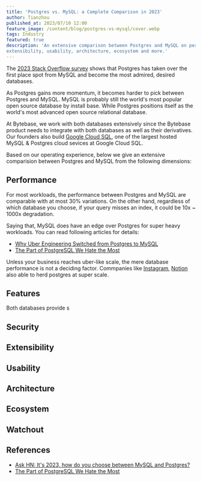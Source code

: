 ```yaml
---
title: 'Postgres vs. MySQL: a Complete Comparison in 2023'
author: Tianzhou
published_at: 2023/07/10 12:00
feature_image: /content/blog/postgres-vs-mysql/cover.webp
tags: Industry
featured: true
description: 'An extensive comparison between Postgres and MySQL on performance, features, security,
extensibility, usability, architecture, ecosystem and more.'
---
```


The [2023 Stack Overflow survey](https://survey.stackoverflow.co/2023/) shows that Postgres has taken
over the first place spot from MySQL and become the most admired, desired databases.

As Postgres gains more momentum, it becomes harder to pick between Postgres and MySQL. MySQL is
probably still the world's most popular open source database by install base. While Postgres positions
itself as the world's most advanced open source relational database.

At Bytebase, we work with both databases extensively since the Bytebase product needs to integrate
with both databases as well as their derivatives. Our founders also build [Google Cloud SQL](https://cloud.google.com/sql), one of the largest hosted MySQL & Postgres cloud sevices at Google Cloud SQL.

Based on our operating experience, below we give an extensive comparision between Postgres and MySQL
from the following dimensions:

## Performance

For most workloads, the performance between Postgres and MySQL are comparable with at most 30% variations.
On the other hand, regardless of which database you choose, if your query misses an index, it could be 10x ~ 1000x degradation.

Saying that, MySQL does have an edge over Postgres for super heavy workloads. You can read following
articles for details:

- [Why Uber Engineering Switched from Postgres to MySQL](https://www.uber.com/en-SG/blog/postgres-to-mysql-migration/)
- [The Part of PostgreSQL We Hate the Most](https://ottertune.com/blog/the-part-of-postgresql-we-hate-the-most/)

Unless your business reaches uber-like scale, the mere database performance is not a deciding factor.
Commpanies like [Instagram](https://instagram-engineering.com/sharding-ids-at-instagram-1cf5a71e5a5c), [Notion](https://www.notion.so/blog/sharding-postgres-at-notion) also able to herd
postgres at super scale.

## Features

Both databases provide s

## Security

## Extensibility

## Usability

## Architecture

## Ecosystem

## Watchout

## References

- [Ask HN: It's 2023, how do you choose between MySQL and Postgres?](https://news.ycombinator.com/item?id=35906604)
- [The Part of PostgreSQL We Hate the Most](https://ottertune.com/blog/the-part-of-postgresql-we-hate-the-most/)

